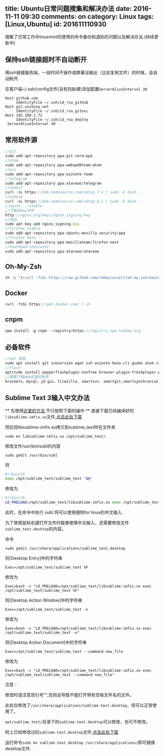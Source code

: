 title: Ubuntu日常问题搜集和解决办法
date: 2016-11-11 09:30
comments: on
category: Linux
tags: [Linux,Ubuntu]
id: 201611110930
---

搜集了日常工作中linuxmint的使用的命令备份和遇到的问题以及解决办法.(持续更新中)
<!-- more -->

## 保持ssh链接超时不自动断开

用ssh链接服务端，一段时间不操作或屏幕没输出（比如复制文件）的时候，会自动断开.

在客户端~/.ssh/config文件(没有则新建)添加配置`ServerAliveInterval 30`

```
Host github.com
     IdentityFile ~/.ssh/id_rsa_github
Host git.oschina.net
     IdentityFile ~/.ssh/id_rsa_gitosc
Host 192.168.1.72
     IdentityFile ~/.ssh/id_rsa_deploy
 ServerAliveInterval 30
```

## 常用软件源

```js
//git
sudo add-apt-repository ppa:git-core/ppa
//atom
sudo add-apt-repository ppa:webupd8team/atom
//wiz
sudo add-apt-repository ppa:wiznote-team
//telegram
sudo add-apt-repository ppa:atareao/telegram
//nodev7
curl -sL https://deb.nodesource.com/setup_7.x | sudo -E bash -
//nodev6
curl -sL https://deb.nodesource.com/setup_6.x | sudo -E bash -
//nginx  --stable
//下载此key文件
http://nginx.org/keys/nginx_signing.key
//然后
sudo apt-key add nginx_signing.key
//firefox stable
sudo add-apt-repository ppa:ubuntu-mozilla-security/ppa
//firefox beta
sudo add-apt-repository ppa:mozillateam/firefox-next
//touchpad-indicator
sudo add-apt-repository ppa:atareao/atareao

```

## Oh-My-Zsh
```js
sh -c "$(curl -fsSL https://raw.github.com/robbyrussell/oh-my-zsh/master/tools/install.sh)"
```

## Docker
```js
curl -fsSL https://get.docker.com/ | sh
```

## cnpm
```js
npm install -g cnpm --registry=https://registry.npm.taobao.org
```

## 必备软件

```js
//apt 安装
sudo apt install git subversion wget zsh wiznote hexo-cli guake atom rar unrar p7zip-full gshutdown
//flash
aptitude install pepperflashplugin-nonfree browser-plugin-freshplayer-pepperflash
//需要下载deb安装的软件：
brackets，mysql，jd-gui，filezilla, smartsvn, smartgit,smartsynchronize,DBeaver
```

## Sublime Text 3输入中文办法

** 先使用[这里的方法](https://github.com/lyfeyaj/sublime-text-imfix),不行按照下面的操作 **
直接下载已经编译好的 `libsublime-imfix.so`文件,[点击此处下载](http://lise-blog.oss-cn-shanghai.aliyuncs.com/libsublime-imfix.so)

然后将libsublime-imfix.so拷贝到sublime_text所在文件夹

`sudo mv libsublime-imfix.so /opt/sublime_text/`

修改文件/usr/bin/subl的内容

`sudo gedit /usr/bin/subl`

将
```sh
#!/bin/sh
exec /opt/sublime_text/sublime_text "$@"
```

修改为
```sh
#!/bin/sh
LD_PRELOAD=/opt/sublime_text/libsublime-imfix.so exec /opt/sublime_text/sublime_text "$@"
```

此时，在命令中执行 subl 将可以使用搜狗for linux的中文输入.

为了使用鼠标右键打开文件时能够使用中文输入，还需要修改文件`sublime_text.desktop`的内容。

命令

`sudo gedit /usr/share/applications/sublime_text.desktop`

将[Desktop Entry]中的字符串

`Exec=/opt/sublime_text/sublime_text %F`

修改为

`Exec=bash -c "LD_PRELOAD=/opt/sublime_text/libsublime-imfix.so exec /opt/sublime_text/sublime_text %F"`

将[Desktop Action Window]中的字符串

`Exec=/opt/sublime_text/sublime_text -n`

修改为

`Exec=bash -c "LD_PRELOAD=/opt/sublime_text/libsublime-imfix.so exec /opt/sublime_text/sublime_text -n"`

将[Desktop Action Document]中的字符串

`Exec=/opt/sublime_text/sublime_text --command new_file`

修改为

`Exec=bash -c "LD_PRELOAD=/opt/sublime_text/libsublime-imfix.so exec /opt/sublime_text/sublime_text --command new_file"`

注意：

修改时请注意双引号"",否则会导致不能打开带有空格文件名的文件。

此处仅修改了`/usr/share/applications/sublime-text.desktop`，但可以正常使用了。

`opt/sublime_text/`目录下的`sublime-text.desktop`可以修改，也可不修改。

附上已经修改过的`sublime-text.desktop`文件,[点击此处下载](http://lise-blog.oss-cn-shanghai.aliyuncs.com/sublime_text.desktop)

运行命令`sudo mv sublime-text.desktop /usr/share/applications/`即可替换desktop文件.
